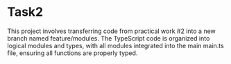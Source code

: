 # Task2

This project involves transferring code from practical work #2 into a new branch named feature/modules. The TypeScript code is organized into logical modules and types, with all modules integrated into the main main.ts file, ensuring all functions are properly typed.
